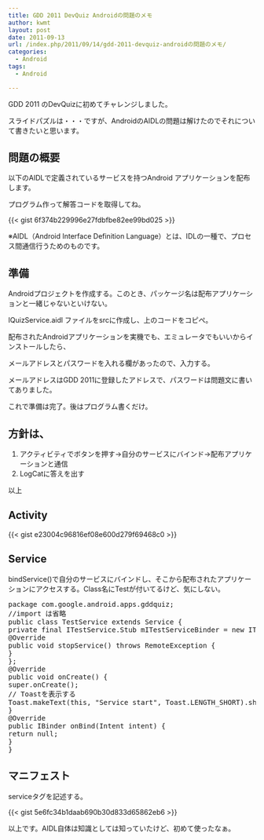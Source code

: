 ```yaml
---
title: GDD 2011 DevQuiz Androidの問題のメモ
author: kwmt
layout: post
date: 2011-09-13
url: /index.php/2011/09/14/gdd-2011-devquiz-androidの問題のメモ/
categories:
  - Android
tags:
  - Android

---
```

GDD 2011 のDevQuizに初めてチャレンジしました。
  
スライドパズルは・・・ですが、AndroidのAIDLの問題は解けたのでそれについて書きたいと思います。

## 問題の概要

以下のAIDLで定義されているサービスを持つAndroid アプリケーションを配布します。
  
プログラム作って解答コードを取得してね。 

{{< gist 6f374b229996e27fdbfbe82ee99bd025 >}}

※AIDL（Android Interface Definition Language）とは、IDLの一種で、プロセス間通信行うためのものです。 

## 準備

Androidプロジェクトを作成する。このとき、パッケージ名は配布アプリケーションと一緒じゃないといけない。
  
IQuizService.aidl ファイルをsrcに作成し、上のコードをコピペ。 

配布されたAndroidアプリケーションを実機でも、エミュレータでもいいからインストールしたら、
  
メールアドレスとパスワードを入れる欄があったので、入力する。
  
メールアドレスはGDD 2011に登録したアドレスで、パスワードは問題文に書いてありました。 

これで準備は完了。後はプログラム書くだけ。 

## 方針は、

  1. アクティビティでボタンを押す→自分のサービスにバインド→配布アプリケーションと通信
  2. LogCatに答えを出す

以上

## Activity

{{< gist e23004c96816ef08e600d279f69468c0 >}}


## Service

bindService()で自分のサービスにバインドし、そこから配布されたアプリケーションにアクセスする。Class名にTestが付いてるけど、気にしない。

<pre class="brush: java; title: ; notranslate" title="">package com.google.android.apps.gddquiz;
//import は省略
public class TestService extends Service {
private final ITestService.Stub mITestServiceBinder = new ITestService.Stub(){
@Override
public void stopService() throws RemoteException {
}
};
@Override
public void onCreate() {
super.onCreate();
// Toastを表示する
Toast.makeText(this, "Service start", Toast.LENGTH_SHORT).show();
}
@Override
public IBinder onBind(Intent intent) {
return null;
}
}
</pre>

## マニフェスト

serviceタグを記述する。

{{< gist 5e6fc34b1daab690b30d833d65862eb6 >}}

以上です。AIDL自体は知識としては知っていたけど、初めて使ったなぁ。